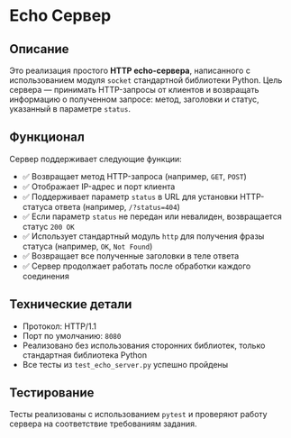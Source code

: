 # Echo Сервер

## Описание

Это реализация простого **HTTP echo-сервера**, написанного с использованием модуля `socket` стандартной библиотеки Python. Цель сервера — принимать HTTP-запросы от клиентов и возвращать информацию о полученном запросе: метод, заголовки и статус, указанный в параметре `status`.

## Функционал

Сервер поддерживает следующие функции:

- ✅ Возвращает метод HTTP-запроса (например, `GET`, `POST`)
- ✅ Отображает IP-адрес и порт клиента
- ✅ Поддерживает параметр `status` в URL для установки HTTP-статуса ответа (например, `/?status=404`)
- ✅ Если параметр `status` не передан или невалиден, возвращается статус `200 OK`
- ✅ Использует стандартный модуль `http` для получения фразы статуса (например, `OK`, `Not Found`)
- ✅ Возвращает все полученные заголовки в теле ответа
- ✅ Сервер продолжает работать после обработки каждого соединения

## Технические детали

- Протокол: HTTP/1.1 
- Порт по умолчанию: `8080`
- Реализовано без использования сторонних библиотек, только стандартная библиотека Python
- Все тесты из `test_echo_server.py` успешно пройдены

## Тестирование

Тесты реализованы с использованием `pytest` и проверяют работу сервера на соответствие требованиям задания.
